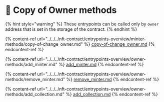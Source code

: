# 🛑 Copy of Owner methods

{% hint style="warning" %}
These entrypoints can be called only by `owner` address that is set in the storage of the contract.
{% endhint %}

{% content-ref url="../../../nft-contract/entrypoints-overview/minter-methods/copy-of-change_owner.md" %}
[copy-of-change\_owner.md](../../../nft-contract/entrypoints-overview/minter-methods/copy-of-change\_owner.md)
{% endcontent-ref %}

{% content-ref url="../../../nft-contract/entrypoints-overview/owner-methods/add_minter.md" %}
[add\_minter.md](../../../nft-contract/entrypoints-overview/owner-methods/add\_minter.md)
{% endcontent-ref %}

{% content-ref url="../../../nft-contract/entrypoints-overview/owner-methods/remove_minter.md" %}
[remove\_minter.md](../../../nft-contract/entrypoints-overview/owner-methods/remove\_minter.md)
{% endcontent-ref %}

{% content-ref url="../../../nft-contract/entrypoints-overview/owner-methods/add_collection.md" %}
[add\_collection.md](../../../nft-contract/entrypoints-overview/owner-methods/add\_collection.md)
{% endcontent-ref %}
